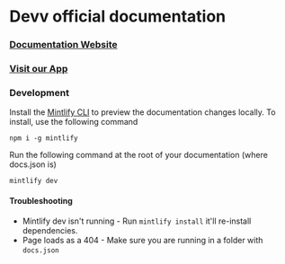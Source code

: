 # Devv official documentation

### [Documentation Website](https://devv.mintlify.app/introduction)

### [Visit our App](https://devv.ai/build)

### Development

Install the [Mintlify CLI](https://www.npmjs.com/package/mintlify) to preview the documentation changes locally. To install, use the following command

```
npm i -g mintlify
```

Run the following command at the root of your documentation (where docs.json is)

```
mintlify dev
```

#### Troubleshooting

-  Mintlify dev isn't running - Run `mintlify install` it'll re-install dependencies.
-  Page loads as a 404 - Make sure you are running in a folder with `docs.json`
